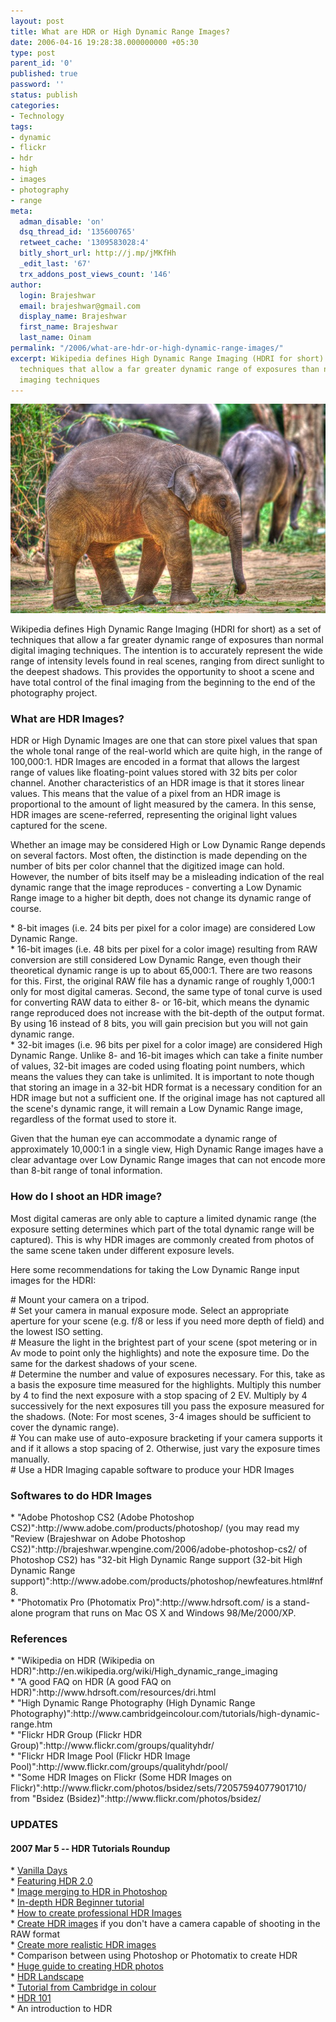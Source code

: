 ```yaml
---
layout: post
title: What are HDR or High Dynamic Range Images?
date: 2006-04-16 19:28:38.000000000 +05:30
type: post
parent_id: '0'
published: true
password: ''
status: publish
categories:
- Technology
tags:
- dynamic
- flickr
- hdr
- high
- images
- photography
- range
meta:
  adman_disable: 'on'
  dsq_thread_id: '135600765'
  retweet_cache: '1309583028:4'
  bitly_short_url: http://j.mp/jMKfHh
  _edit_last: '67'
  trx_addons_post_views_count: '146'
author:
  login: Brajeshwar
  email: brajeshwar@gmail.com
  display_name: Brajeshwar
  first_name: Brajeshwar
  last_name: Oinam
permalink: "/2006/what-are-hdr-or-high-dynamic-range-images/"
excerpt: Wikipedia defines High Dynamic Range Imaging (HDRI for short) as a set of
  techniques that allow a far greater dynamic range of exposures than normal digital
  imaging techniques
---
```

<p><a href="http://www.flickr.com/photos/brajeshwar/6126993228/" title="Bannerghatta National Park (Bangalore)"><img src="/static/2006/04/6126993228_fff62c5331_z.jpg" alt="Bannerghatta National Park (Bangalore)" /></a></p>
<p>Wikipedia defines High Dynamic Range Imaging (HDRI for short) as a set of techniques that allow a far greater dynamic range of exposures than normal digital imaging techniques. The intention is to accurately represent the wide range of intensity levels found in real scenes, ranging from direct sunlight to the deepest shadows. This provides the opportunity to shoot a scene and have total control of the final imaging from the beginning to the end of the photography project.</p>
<h3>What are HDR Images?</h3>
<p>HDR or High Dynamic Images are one that can store pixel values that span the whole tonal range of the real-world which are quite high, in the range of 100,000:1. HDR Images are encoded in a format that allows the largest range of values like floating-point values stored with 32 bits per color channel. Another characteristics of an HDR image is that it stores linear values. This means that the value of a pixel from an HDR image is proportional to the amount of light measured by the camera. In this sense, HDR images are scene-referred, representing the original light values captured for the scene.</p>
<p>Whether an image may be considered High or Low Dynamic Range depends on several factors. Most often, the distinction is made depending on the number of bits per color channel that the digitized image can hold. However, the number of bits itself may be a misleading indication of the real dynamic range that the image reproduces - converting a Low Dynamic Range image to a higher bit depth, does not change its dynamic range of course.</p>
<p>* 8-bit images (i.e. 24 bits per pixel for a color image) are considered Low Dynamic Range.<br />
* 16-bit images (i.e. 48 bits per pixel for a color image) resulting from RAW conversion are still considered Low Dynamic Range, even though their theoretical dynamic range is up to about 65,000:1. There are two reasons for this. First, the original RAW file has a dynamic range of roughly 1,000:1 only for most digital cameras. Second, the same type of tonal curve is used for converting RAW data to either 8- or 16-bit, which means the dynamic range reproduced does not increase with the bit-depth of the output format. By using 16 instead of 8 bits, you will gain precision but you will not gain dynamic range.<br />
* 32-bit images (i.e. 96 bits per pixel for a color image) are considered High Dynamic Range. Unlike 8- and 16-bit images which can take a finite number of values, 32-bit images are coded using floating point numbers, which means the values they can take is unlimited. It is important to note though that storing an image in a 32-bit HDR format is a necessary condition for an HDR image but not a sufficient one. If the original image has not captured all the scene's dynamic range, it will remain a Low Dynamic Range image, regardless of the format used to store it.</p>
<p>Given that the human eye can accommodate a dynamic range of approximately 10,000:1 in a single view, High Dynamic Range images have a clear advantage over Low Dynamic Range images that can not encode more than 8-bit range of tonal information.</p>
<h3>How do I shoot an HDR image?</h3>
<p>Most digital cameras are only able to capture a limited dynamic range (the exposure setting determines which part of the total dynamic range will be captured). This is why HDR images are commonly created from photos of the same scene taken under different exposure levels.</p>
<p>Here some recommendations for taking the Low Dynamic Range input images for the HDRI:</p>
<p># Mount your camera on a tripod.<br />
# Set your camera in manual exposure mode. Select an appropriate aperture for your scene (e.g. f/8 or less if you need more depth of field) and the lowest ISO setting.<br />
# Measure the light in the brightest part of your scene (spot metering or in Av mode to point only the highlights) and note the exposure time. Do the same for the darkest shadows of your scene.<br />
# Determine the number and value of exposures necessary. For this, take as a basis the exposure time measured for the highlights. Multiply this number by 4 to find the next exposure with a stop spacing of 2 EV. Multiply by 4 successively for the next exposures till you pass the exposure measured for the shadows. (Note: For most scenes, 3-4 images should be sufficient to cover the dynamic range).<br />
# You can make use of auto-exposure bracketing if your camera supports it and if it allows a stop spacing of 2. Otherwise, just vary the exposure times manually.<br />
# Use a HDR Imaging capable software to produce your HDR Images</p>
<h3>Softwares to do HDR Images</h3>
<p>* "Adobe Photoshop CS2 (Adobe Photoshop CS2)":http://www.adobe.com/products/photoshop/ (you may read my "Review (Brajeshwar on Adobe Photoshop CS2)":http://brajeshwar.wpengine.com/2006/adobe-photoshop-cs2/ of Photoshop CS2) has "32-bit High Dynamic Range support (32-bit High Dynamic Range support)":http://www.adobe.com/products/photoshop/newfeatures.html#nf8.<br />
* "Photomatix Pro (Photomatix Pro)":http://www.hdrsoft.com/ is a stand-alone program that runs on Mac OS X and Windows 98/Me/2000/XP.</p>
<h3>References</h3>
<p>* "Wikipedia on HDR (Wikipedia on HDR)":http://en.wikipedia.org/wiki/High_dynamic_range_imaging<br />
* "A good FAQ on HDR (A good FAQ on HDR)":http://www.hdrsoft.com/resources/dri.html<br />
* "High Dynamic Range Photography (High Dynamic Range Photography)":http://www.cambridgeincolour.com/tutorials/high-dynamic-range.htm<br />
* "Flickr HDR Group (Flickr HDR Group)":http://www.flickr.com/groups/qualityhdr/<br />
* "Flickr HDR Image Pool (Flickr HDR Image Pool)":http://www.flickr.com/groups/qualityhdr/pool/<br />
* "Some HDR Images on Flickr (Some HDR Images on Flickr)":http://www.flickr.com/photos/bsidez/sets/72057594077901710/ from "Bsidez (Bsidez)":http://www.flickr.com/photos/bsidez/</p>
<h3>UPDATES</h3>
<h4>2007 Mar 5 -- HDR Tutorials Roundup</h4>
<p>* <a href="http://www.vanilladays.com/hdr-guide/">Vanilla Days</a><br />
* <a href="http://stuckincustoms.com/?p=548">Featuring HDR 2.0</a><br />
* <a href="http://www.luminous-landscape.com/tutorials/hdr.shtml">Image merging to HDR in Photoshop</a><br />
* <a href="http://www.cre-aid.nl/2006/06/13/hdr-high-dynamic-range-workshop/">In-depth HDR Beginner tutorial</a><br />
* <a href="http://www.backingwinds.blogspot.com/2006/10/how-to-create-professional-hdr-images.html">How to create professional HDR Images</a><br />
* <a href="http://flickr.com/photos/cleever/255026221/">Create HDR images</a> if you don't have a camera capable of shooting in the RAW format<br />
* <a href="http://www.flickr.com/groups/l4/discuss/72157594241560739/">Create more realistic HDR images</a><br />
* Comparison between using Photoshop or Photomatix to create HDR<br />
* <a href="http://range.wordpress.com/2006/07/15/modern-hdr-photography-a-how-to-or-saturday-morning-relaxation/">Huge guide to creating HDR photos</a><br />
* <a href="http://www.naturescapes.net/072006/rh0706_1.htm">HDR Landscape</a><br />
* <a href="http://www.cambridgeincolour.com/tutorials/high-dynamic-range.htm">Tutorial from Cambridge in colour</a><br />
* <a href="http://hdr101.com/?page_id=4">HDR 101</a><br />
* An introduction to HDR</p>
